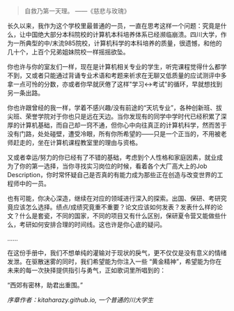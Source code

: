 > 自救乃第一天理。      ——《慈悲与玫瑰》  


长久以来，我作为这个学校里最普通的一员，一直在思考这样一个问题：究竟是什么，让中国绝大部分本科院校的计算机本科培养体系已经濒临崩溃。四川大学，作为一所典型的中/末流985院校，计算机科学的本科培养的质量，很遗憾，和他的几十个，上百个兄弟姐妹院校一样摇摇欲坠。

你也许与你的室友们一样，现在是计算机相关专业的学生，听完课程觉得什么都学不到，又或者只能通过背诵专业术语和考题来祈求在无聊又低质量的应试测评中多拿一点可怜的分数，亦或者你早就厌倦了这样"学习<->考试"的循环，早就想找到另一条出路。

你也许跟曾经的我一样，学着不感兴趣/没有前途的“天坑专业”，各种创新班、拔尖班、荣誉学院对于你也只是远在天边。当你发现有的同学中学时代已经积累了深厚的计算机基础，而自己却一窍不通，但你心中向往真正的计算机科学，然而苦于没有门路，处处碰壁，遭受冷眼，所有你所希望的——只是一个正当的，不用被老师赶走的，坐在计算机课程教室里的理由与资格。

又或者幸运/努力的你已经有了不错的基础，考虑到个人性格和家庭因素，就业成为了你的第一选择，当你寻找实习岗位的时候，看着各个大厂高大上的Job Description，你时常怀疑自己是否真的有能力成为那些正在创造与改变世界的工程师中的一员。

也有可能，你决心深造，继续在对应的领域进行深入的探索。出国、保研、考研究竟应该怎么选择。绩点/成绩究竟重不重要？论文应该如何发表？发表什么样的论文？什么是套瓷，不同的国家，不同的项目又有什么区别，保研夏令营又能做些什么，考研如何安排合理的时间线。这也许是你心底的疑问。

......

在这份手册中，我们不想单纯的灌输对于现状的戾气，更不仅仅是没有意义的情绪发泄。在驱散迷雾的同时，我们希望能为你注入一些 “黄金精神”，希望能为你在未来的每一次抉择提供指引与勇气，正如歌词里所唱到的：


“西郊有密林，助君出重围。”

_序章作者：kitaharazy.github.io, 一个普通的川大学生_


